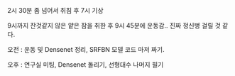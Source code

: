 2시 30분 좀 넘어서 취침 후 7시 기상

9시까지 잔것같지 않은 얕은 잠을 취한 후 9시 45분에 운동감.. 진짜 정신병 걸릴 것 같다.

오전 : 운동 및 Densenet 정리, SRFBN 모델 코드 마저 짜기.

오후 : 연구실 미팅, Densenet 돌리기, 선형대수 나머지 필기


